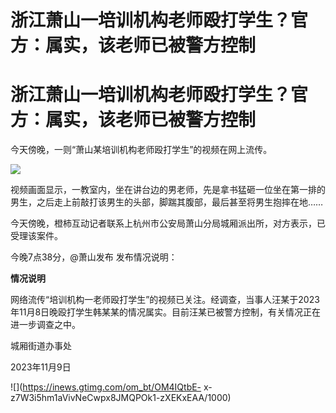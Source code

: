 # 浙江萧山一培训机构老师殴打学生？官方：属实，该老师已被警方控制

# 浙江萧山一培训机构老师殴打学生？官方：属实，该老师已被警方控制

今天傍晚，一则“萧山某培训机构老师殴打学生”的视频在网上流传。

![](https://inews.gtimg.com/om_bt/OXXrSVeno8g1GcSOwpEIIrYNUvmxCOhJbpgWTeUu1sgYAAA/1000)

视频画面显示，一教室内，坐在讲台边的男老师，先是拿书猛砸一位坐在第一排的男生，之后走上前敲打该男生的头部，脚踹其腹部，最后甚至将男生抱摔在地……

今天傍晚，橙柿互动记者联系上杭州市公安局萧山分局城厢派出所，对方表示，已受理该案件。

今晚7点38分，@萧山发布 发布情况说明：

**情况说明**

网络流传“培训机构一老师殴打学生”的视频已关注。经调查，当事人汪某于2023年11月8日晚殴打学生韩某某的情况属实。目前汪某已被警方控制，有关情况正在进一步调查之中。

城厢街道办事处

2023年11月9日

![](https://inews.gtimg.com/om_bt/OM4IQtbE-
x-z7W3i5hm1aVivNeCwpx8JMQPOk1-zXEKxEAA/1000)

